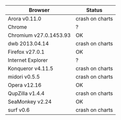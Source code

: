 Browser			| Status
------------------------|----------------------
Arora v0.11.0		| crash on charts
Chrome			| ?
Chromium v27.0.1453.93	| OK
dwb 2013.04.14		| crash on charts
Firefox v27.0.1		| OK
Internet Explorer	| ?
Konqueror v4.11.5	| crash on charts
midori v0.5.5		| crash on charts
Opera v12.16		| OK
QupZilla v1.4.4		| crash on charts
SeaMonkey v2.24		| OK
surf v0.6		| crash on charts
